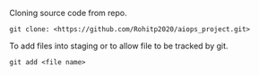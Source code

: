 Cloning source code from repo.

```
git clone: <https://github.com/Rohitp2020/aiops_project.git>

```

To add files into staging or to allow file to be tracked by git.
```
git add <file name>

```